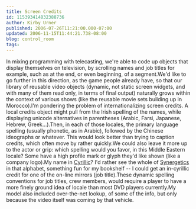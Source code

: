 ```yaml
---
title: Screen Credits
id: 115393414832388736
author: Kirby Urner
published: 2006-07-26T11:21:00.000-07:00
updated: 2006-11-15T11:44:21.738-08:00
blog: control_room
tags: 
---
```


In mixing programming with telecasting, we're able to code up objects that display themselves on television, by scrolling names and job titles for example, such as at the end, or even beginning, of a segment.We'd like to go further in this direction, as the game people already have, so that our library of reusable video objects (dynamic, not static screen widgets, and with many of them read only, in terms of final output) naturally grows within the context of various shows (like the reusable movie sets building up in Morocco).I'm pondering the problem of internationalizing screen credits.  A local credits object might pull from the Irish spelling of the names, while displaying unicode alternatives in parentheses (Arabic, Farsi, Japanese, Hebrew, Greek...).Then, in each of those locales, the primary language spelling (usually phonetic, as in Arabic), followed by the Chinese ideographs or whatever.  This would look better than trying to caption credits, which often move by rather quickly.We could also leave it more up to the actor or grip:  which spelling would you favor, in this Middle Eastern locale?  Some have a high profile mark or glyph they'd like shown (like a company logo).My name in [Cyrillic](http://en.wikipedia.org/wiki/Cyrillic_alphabet)?  I'd rather see the whole of [Synergetics](http://www.rwgrayprojects.com/synergetics/synergetics.html) in that alphabet, something fun for my bookshelf -- I could get an in-cyrillic credit for one of the on-line mirrors (job title).These dynamic spelling conventions for job titles, crew members, would require a player to have a more finely ground idea of locale than most DVD players currently.My model also included over-the-net lookup, of some of the info, but only because the video itself was coming by that vehicle.